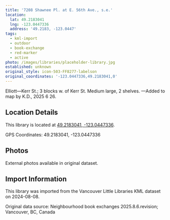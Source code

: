 ```yaml
---
title: '7208 Shawnee Pl. at E. 56th Ave., s.e.'
location:
  lat: 49.2183041
  lng: -123.0447336
  address: '49.2183, -123.0447'
tags:
  - kml-import
  - outdoor
  - book-exchange
  - red-marker
  - active
photo: /images/libraries/placeholder-library.jpg
established: unknown
original_style: icon-503-FF8277-labelson
original_coordinates: '-123.0447336,49.2183041,0'
---
```

Elliott—Kerr St.; 3 blocks w. of Kerr St.
Medium large, 2 shelves.
—Added to map by K.D., 2025 6 26.

## Location Details

This library is located at [49.2183041, -123.0447336](https://www.google.com/maps?q=49.2183041,-123.0447336).

GPS Coordinates: 49.2183041, -123.0447336

## Photos

External photos available in original dataset.

## Import Information

This library was imported from the Vancouver Little Libraries KML dataset on 2024-08-08.

Original data source: Neighbourhood book exchanges 2025.8.6.revision; Vancouver, BC, Canada
